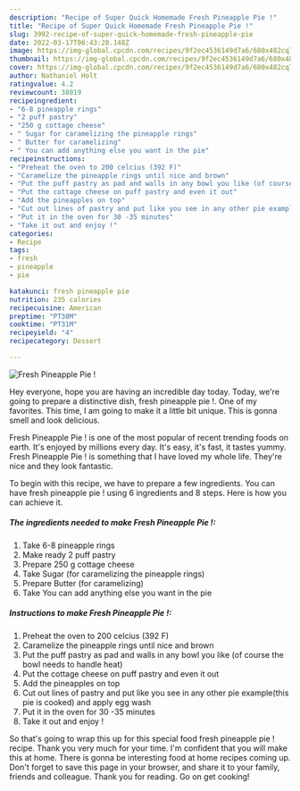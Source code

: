 ```yaml
---
description: "Recipe of Super Quick Homemade Fresh Pineapple Pie !"
title: "Recipe of Super Quick Homemade Fresh Pineapple Pie !"
slug: 3992-recipe-of-super-quick-homemade-fresh-pineapple-pie
date: 2022-03-17T06:43:28.148Z
image: https://img-global.cpcdn.com/recipes/9f2ec4536149d7a6/680x482cq70/fresh-pineapple-pie-recipe-main-photo.jpg
thumbnail: https://img-global.cpcdn.com/recipes/9f2ec4536149d7a6/680x482cq70/fresh-pineapple-pie-recipe-main-photo.jpg
cover: https://img-global.cpcdn.com/recipes/9f2ec4536149d7a6/680x482cq70/fresh-pineapple-pie-recipe-main-photo.jpg
author: Nathaniel Holt
ratingvalue: 4.2
reviewcount: 38019
recipeingredient:
- "6-8 pineapple rings"
- "2 puff pastry"
- "250 g cottage cheese"
- " Sugar for caramelizing the pineapple rings"
- " Butter for caramelizing"
- " You can add anything else you want in the pie"
recipeinstructions:
- "Preheat the oven to 200 celcius (392 F)"
- "Caramelize the pineapple rings until nice and brown"
- "Put the puff pastry as pad and walls in any bowl you like (of course the bowl needs to handle heat)"
- "Put the cottage cheese on puff pastry and even it out"
- "Add the pineapples on top"
- "Cut out lines of pastry and put like you see in any other pie example(this pie is cooked) and apply egg wash"
- "Put it in the oven for 30 -35 minutes"
- "Take it out and enjoy !"
categories:
- Recipe
tags:
- fresh
- pineapple
- pie

katakunci: fresh pineapple pie 
nutrition: 235 calories
recipecuisine: American
preptime: "PT38M"
cooktime: "PT31M"
recipeyield: "4"
recipecategory: Dessert

---
```



![Fresh Pineapple Pie !](https://img-global.cpcdn.com/recipes/9f2ec4536149d7a6/680x482cq70/fresh-pineapple-pie-recipe-main-photo.jpg)

Hey everyone, hope you are having an incredible day today. Today, we're going to prepare a distinctive dish, fresh pineapple pie !. One of my favorites. This time, I am going to make it a little bit unique. This is gonna smell and look delicious.



Fresh Pineapple Pie ! is one of the most popular of recent trending foods on earth. It's enjoyed by millions every day. It's easy, it's fast, it tastes yummy. Fresh Pineapple Pie ! is something that I have loved my whole life. They're nice and they look fantastic.


To begin with this recipe, we have to prepare a few ingredients. You can have fresh pineapple pie ! using 6 ingredients and 8 steps. Here is how you can achieve it.

<!--inarticleads1-->

##### The ingredients needed to make Fresh Pineapple Pie !:

1. Take 6-8 pineapple rings
1. Make ready 2 puff pastry
1. Prepare 250 g cottage cheese
1. Take  Sugar (for caramelizing the pineapple rings)
1. Prepare  Butter (for caramelizing)
1. Take  You can add anything else you want in the pie




<!--inarticleads2-->

##### Instructions to make Fresh Pineapple Pie !:

1. Preheat the oven to 200 celcius (392 F)
1. Caramelize the pineapple rings until nice and brown
1. Put the puff pastry as pad and walls in any bowl you like (of course the bowl needs to handle heat)
1. Put the cottage cheese on puff pastry and even it out
1. Add the pineapples on top
1. Cut out lines of pastry and put like you see in any other pie example(this pie is cooked) and apply egg wash
1. Put it in the oven for 30 -35 minutes
1. Take it out and enjoy !




So that's going to wrap this up for this special food fresh pineapple pie ! recipe. Thank you very much for your time. I'm confident that you will make this at home. There is gonna be interesting food at home recipes coming up. Don't forget to save this page in your browser, and share it to your family, friends and colleague. Thank you for reading. Go on get cooking!
